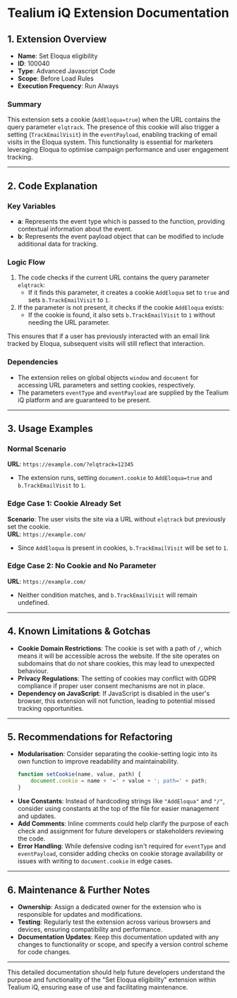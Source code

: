 # Tealium iQ Extension Documentation

## 1. Extension Overview
- **Name**: Set Eloqua eligibility
- **ID**: 100040
- **Type**: Advanced Javascript Code
- **Scope**: Before Load Rules
- **Execution Frequency**: Run Always

### Summary
This extension sets a cookie (`AddEloqua=true`) when the URL contains the query parameter `elqtrack`. The presence of this cookie will also trigger a setting (`TrackEmailVisit`) in the `eventPayload`, enabling tracking of email visits in the Eloqua system. This functionality is essential for marketers leveraging Eloqua to optimise campaign performance and user engagement tracking.

---

## 2. Code Explanation

### Key Variables
- **a**: Represents the event type which is passed to the function, providing contextual information about the event.
- **b**: Represents the event payload object that can be modified to include additional data for tracking.

### Logic Flow
1. The code checks if the current URL contains the query parameter `elqtrack`:
   - If it finds this parameter, it creates a cookie `AddEloqua` set to `true` and sets `b.TrackEmailVisit` to `1`.
2. If the parameter is not present, it checks if the cookie `AddEloqua` exists:
   - If the cookie is found, it also sets `b.TrackEmailVisit` to `1` without needing the URL parameter.
   
This ensures that if a user has previously interacted with an email link tracked by Eloqua, subsequent visits will still reflect that interaction.

### Dependencies
- The extension relies on global objects `window` and `document` for accessing URL parameters and setting cookies, respectively.
- The parameters `eventType` and `eventPayload` are supplied by the Tealium iQ platform and are guaranteed to be present.

---

## 3. Usage Examples

### Normal Scenario
**URL**: `https://example.com/?elqtrack=12345`  
- The extension runs, setting `document.cookie` to `AddEloqua=true` and `b.TrackEmailVisit` to `1`.

### Edge Case 1: Cookie Already Set
**Scenario**: The user visits the site via a URL without `elqtrack` but previously set the cookie.  
**URL**: `https://example.com/`  
- Since `AddEloqua` is present in cookies, `b.TrackEmailVisit` will be set to `1`.

### Edge Case 2: No Cookie and No Parameter
**URL**: `https://example.com/`  
- Neither condition matches, and `b.TrackEmailVisit` will remain undefined.

---

## 4. Known Limitations & Gotchas
- **Cookie Domain Restrictions**: The cookie is set with a path of `/`, which means it will be accessible across the website. If the site operates on subdomains that do not share cookies, this may lead to unexpected behaviour.
- **Privacy Regulations**: The setting of cookies may conflict with GDPR compliance if proper user consent mechanisms are not in place.
- **Dependency on JavaScript**: If JavaScript is disabled in the user's browser, this extension will not function, leading to potential missed tracking opportunities.

---

## 5. Recommendations for Refactoring
- **Modularisation**: Consider separating the cookie-setting logic into its own function to improve readability and maintainability.
  ```javascript
  function setCookie(name, value, path) {
      document.cookie = name + '=' + value + '; path=' + path;
  }
  ```
- **Use Constants**: Instead of hardcoding strings like `"AddEloqua"` and `"/"`, consider using constants at the top of the file for easier management and updates.
- **Add Comments**: Inline comments could help clarify the purpose of each check and assignment for future developers or stakeholders reviewing the code.
- **Error Handling**: While defensive coding isn't required for `eventType` and `eventPayload`, consider adding checks on cookie storage availability or issues with writing to `document.cookie` in edge cases.

---

## 6. Maintenance & Further Notes
- **Ownership**: Assign a dedicated owner for the extension who is responsible for updates and modifications.
- **Testing**: Regularly test the extension across various browsers and devices, ensuring compatibility and performance.
- **Documentation Updates**: Keep this documentation updated with any changes to functionality or scope, and specify a version control scheme for code changes.

---

This detailed documentation should help future developers understand the purpose and functionality of the "Set Eloqua eligibility" extension within Tealium iQ, ensuring ease of use and facilitating maintenance.